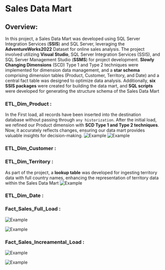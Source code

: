 # Sales Data Mart

## Overview:
In this project, a Sales Data Mart was developed using SQL Server Integration Services (__SSIS__) and SQL Server, leveraging the __AdventureWorks2022__ Dataset for online sales analysis. The project involved utilizing __Visual Studio__, SQL Server Integration Services (SSIS), and SQL Server Management Studio (__SSMS__) for project development. 
__Slowly Changing Dimensions__ (SCD) Type 1 and Type 2 techniques were implemented for dimension data management, and a __star schema__ comprising dimension tables (Product, Customer, Territory, and Date) and a central fact table was designed to optimize data analysis. 
Additionally, __six SSIS packages__ were created for building the data mart, and __SQL scripts__ were developed for generating the structure schema of the Sales Data Mart

### ETL_Dim_Product : 

In the First load, all records have been inserted into the destination database without passing through `any historization`.
After the initial load, we refined our Product dimension with __SCD Type 1 and Type 2 techniques__. Now, it accurately reflects changes, ensuring our data mart provides valuable insights for decision-making. 
![Example](images/Product_Dim_First_Load.PNG)
![Example](images/Product_Dim_After_Making_Changes.PNG)


### ETL_Dim_Customer : 

### ETL_Dim_Territory : 
As part of the project, a __lookup table__ was developed for ingesting territory data with full country names, enhancing the representation of territory data within the Sales Data Mart 
![Example](images/Territory_Dim.PNG)


### ETL_Dim_Date : 

### Fact_Sales_Full_Load : 

![Example](images/Fact_Table_Full_Load_Control_Flow.PNG)

![Example](images/Fact_Table_Full_Load_Data_Flow.PNG)

### Fact_Sales_Increamental_Load :
![Example](images/Fact_Table_Increamental_Load_Control_flow.PNG)

![Example](images/Fact_Table_Full_Load_Data_Flow.PNG)


